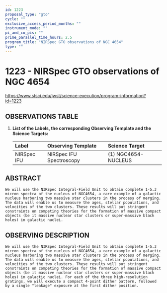 ```yaml
---
id: 1223
proposal_type: "gto"
cycle: ""
exclusive_access_period_months: ""
instrument_mode: ""
pi_and_co_pis: ""
prime_parallel_time_hours: 2.5
program_title: "NIRSpec GTO observations of NGC 4654"
type: ""
---
```

# 1223 - NIRSpec GTO observations of NGC 4654
https://www.stsci.edu/jwst/science-execution/program-information?id=1223
## OBSERVATIONS TABLE
1.  **List of the Labels, the corresponding Observing Template and the Science Targets:**

    | Label        | Observing Template     | Science Target    |
    | :----------- | :--------------------- | :---------------- |
    | NIRSpec IFU  | NIRSpec IFU Spectroscopy | (1) NGC4654-NUCLEUS |

## ABSTRACT

    We will use the NIRSpec Integral-Field Unit to obtain complete 1-5.3 micron spectra of the nucleus of NGC4654, a rare example of a galactic nucleus harboring two massive star clusters in the process of merging. The data will enable us to measure the ages, stellar populations, and velocities of the two clusters. These results will put stringent constraints on competing theories for the formation of massive compact objects (be it massive nuclear star clusters or super-massive black holes) in galactic nuclei.

## OBSERVING DESCRIPTION

    We will use the NIRSpec Integral-Field Unit to obtain complete 1-5.3 micron spectra of the nucleus of NGC4654, a rare example of a galactic nucleus harboring two massive star clusters in the process of merging. The data will enable us to measure the ages, stellar populations, and velocities of the two clusters. These results will put stringent constraints on competing theories for the formation of massive compact objects (be it massive nuclear star clusters or super-massive black holes) in galactic nuclei. For each of the three high-resolution gratings, we will execute a compact 4-point dither pattern, followed by a single "leakage" exposure at the first dither position.